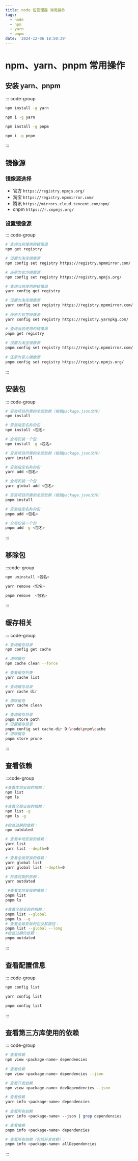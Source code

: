 ```yaml
---
title: node 包管理器 常用操作
tags:
  - node
  - npm
  - yarn
  - pnpm
date: '2024-12-06 18:50:39'
---
```


# npm、yarn、pnpm 常用操作

## 安装 yarn、pnpm

::: code-group

```sh [yarn]
npm install -g yarn

npm i -g yarn
```

```sh [pnpm]
npm install -g pnpm

npm i -g pnpm
```

:::

## 镜像源

### 镜像源选择

- 官方 `https://registry.npmjs.org/`
- 淘宝 `https://registry.npmmirror.com/`
- 腾讯 `https://mirrors.cloud.tencent.com/npm/`
- cnpm `https://r.cnpmjs.org/`

### 设置镜像源

::: code-group

```sh [npm]
# 查询当前使用的镜像源
npm get registry

# 设置为淘宝镜像源
npm config set registry https://registry.npmmirror.com/

# 还原为官方镜像源
npm config set registry https://registry.npmjs.org/
```

```sh [yarn]
# 查询当前使用的镜像源
yarn config get registry

# 设置为淘宝镜像源
yarn config set registry https://registry.npmmirror.com/
 
# 还原为官方镜像源
yarn config set registry https://registry.yarnpkg.com/

```

```sh [pnpm]
# 查询当前使用的镜像源
pnpm get registry
 
# 设置为淘宝镜像源
pnpm config set registry https://registry.npmmirror.com/
 
# 还原为官方镜像源
pnpm config set registry https://registry.npmjs.org/
```

:::

## 安装包

::: code-group

```sh [npm]
# 安装项目所需的全部依赖（根据package.json文件）
npm install

# 安装指定名称的包
npm install <包名>

# 全局安装一个包
npm install -g <包名>

```

```sh [yarn]
# 安装项目所需的全部依赖（根据package.json文件）
yarn install

# 安装指定名称的包
yarn add <包名>

# 全局安装一个包
yarn global add <包名>
```

```sh [pnpm]
# 安装项目所需的全部依赖（根据package.json文件）
pnpm install

# 安装指定名称的包
pnpm add <包名>

# 全局安装一个包
pnpm add -g <包名>
```

:::

## 移除包

:::code-group

```sh [npm]
npm uninstall <包名>
```

```sh [yarn]
yarn remove <包名>
```

```sh [pnpm]
pnpm remove  <包名>
```

:::

## 缓存相关

::: code-group

```sh [npm]
# 查询缓存目录
npm config get cache

# 清除缓存
npm cache clean --force
```

```sh [yarn]
# 查看缓存列表
yarn cache list

# 查询缓存目录
yarn cache dir

# 清除缓存
yarn cache clean
```

```sh [pnpm]
# 查询缓存目录
pnpm store path
# 设置缓存目录
pnpm config set cache-dir D:\node\pnpm\cache
# 清除缓存
pnpm store prune
```

:::

## 查看依赖

:::code-group

```sh [npm]
#查看本地安装的依赖：
npm list
npm ls

#查看全局安装的依赖：
npm list -g
npm ls -g

#检查过期的依赖：
npm outdated
```

```sh [yarn]
# 查看本地安装的依赖：
yarn list
yarn list --depth=0

# 查看全局安装的依赖：
yarn global list
yarn global list --depth=0

# 检查过期的依赖：
yarn outdated
```

```sh [pnpm]
 #查看本地安装的依赖：
pnpm list
pnpm ls

#查看全局安装的依赖：
pnpm list --global
pnpm ls --g
# 查看全局安装的包及其路径：
pnpm list --global --long
#检查过期的依赖：
pnpm outdated
```

:::

## 查看配置信息

::: code-group

```sh [npm]
npm config list
```

```sh [yarn]
yarn config list
```

```sh [pnpm]
pnpm config list
```

:::

## 查看第三方库使用的依赖
::: code-group
```bash [npm]
# 查看依赖
npm view <package-name> dependencies
 
# 查看依赖
npm view <package-name> dependencies --json

# 查看开发依赖
npm view <package-name> devDependencies --json
```

```bash [yarn]
# 查看依赖
yarn info <package-name> dependencies
 
# 查看所有依赖
yarn info <package-name> --json | grep dependencies
```
```bash [pnpm]
# 查看依赖
pnpm info <package-name> dependencies

# 查看所有依赖（包括开发依赖）:
pnpm info <package-name> allDependencies
```
:::
